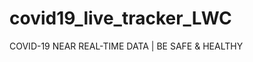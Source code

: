 # covid19_live_tracker_LWC
COVID-19 NEAR REAL-TIME DATA | BE SAFE &amp; HEALTHY
<!--
<a href="https://githubsfdeploy.herokuapp.com">
  <img alt="Deploy to Salesforce"
       src="https://raw.githubusercontent.com/afawcett/githubsfdeploy/master/deploy.png">
</a>
-->
